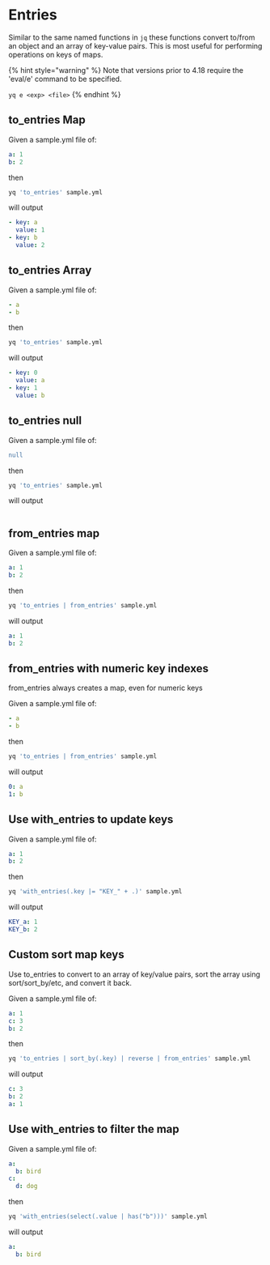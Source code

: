 # Entries

Similar to the same named functions in `jq` these functions convert to/from an object and an array of key-value pairs. This is most useful for performing operations on keys of maps.

{% hint style="warning" %}
Note that versions prior to 4.18 require the 'eval/e' command to be specified.&#x20;

`yq e <exp> <file>`
{% endhint %}

## to_entries Map
Given a sample.yml file of:
```yaml
a: 1
b: 2
```
then
```bash
yq 'to_entries' sample.yml
```
will output
```yaml
- key: a
  value: 1
- key: b
  value: 2
```

## to_entries Array
Given a sample.yml file of:
```yaml
- a
- b
```
then
```bash
yq 'to_entries' sample.yml
```
will output
```yaml
- key: 0
  value: a
- key: 1
  value: b
```

## to_entries null
Given a sample.yml file of:
```yaml
null
```
then
```bash
yq 'to_entries' sample.yml
```
will output
```yaml
```

## from_entries map
Given a sample.yml file of:
```yaml
a: 1
b: 2
```
then
```bash
yq 'to_entries | from_entries' sample.yml
```
will output
```yaml
a: 1
b: 2
```

## from_entries with numeric key indexes
from_entries always creates a map, even for numeric keys

Given a sample.yml file of:
```yaml
- a
- b
```
then
```bash
yq 'to_entries | from_entries' sample.yml
```
will output
```yaml
0: a
1: b
```

## Use with_entries to update keys
Given a sample.yml file of:
```yaml
a: 1
b: 2
```
then
```bash
yq 'with_entries(.key |= "KEY_" + .)' sample.yml
```
will output
```yaml
KEY_a: 1
KEY_b: 2
```

## Custom sort map keys
Use to_entries to convert to an array of key/value pairs, sort the array using sort/sort_by/etc, and convert it back.

Given a sample.yml file of:
```yaml
a: 1
c: 3
b: 2
```
then
```bash
yq 'to_entries | sort_by(.key) | reverse | from_entries' sample.yml
```
will output
```yaml
c: 3
b: 2
a: 1
```

## Use with_entries to filter the map
Given a sample.yml file of:
```yaml
a:
  b: bird
c:
  d: dog
```
then
```bash
yq 'with_entries(select(.value | has("b")))' sample.yml
```
will output
```yaml
a:
  b: bird
```

